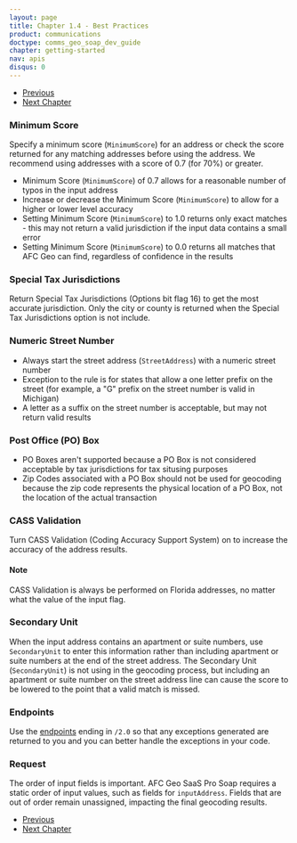 ```yaml
---
layout: page
title: Chapter 1.4 - Best Practices
product: communications
doctype: comms_geo_soap_dev_guide
chapter: getting-started
nav: apis
disqus: 0
---
```


<ul class="pager">
  <li class="previous"><a href="/communications/dev-guide_geo_soap/getting-started/sample-messages/"><i class="glyphicon glyphicon-chevron-left"></i>Previous</a></li>
  <li class="next"><a href="/communications/dev-guide_geo_soap/geocode/">Next Chapter<i class="glyphicon glyphicon-chevron-right"></i></a></li>
</ul>

<h3>Minimum Score</h3>
Specify a minimum score (<code>MinimumScore</code>) for an address or check the score returned for any matching addresses before using the address.  We recommend using addresses with a score of 0.7 (for 70%) or greater. 
<ul class="dev-guide-list">
    <li>Minimum Score (<code>MinimumScore</code>) of 0.7 allows for a reasonable number of typos in the input address</li>
    <li>Increase or decrease the Minimum Score (<code>MinimumScore</code>) to allow for a higher or lower level accuracy</li>
    <li>Setting Minimum Score (<code>MinimumScore</code>) to 1.0 returns only exact matches - this may not return a valid jurisdiction if the input data contains a small error</li>
    <li>Setting Minimum Score (<code>MinimumScore</code>) to 0.0 returns all matches that AFC Geo can find, regardless of confidence in the results</li>
</ul>

<h3>Special Tax Jurisdictions</h3>
Return Special Tax Jurisdictions (Options bit flag 16) to get the most accurate jurisdiction.  Only the city or county is returned when the Special Tax Jurisdictions option is not include.

<h3>Numeric Street Number</h3>
<ul class="dev-guide-list">
    <li>Always start the street address (<code>StreetAddress</code>) with a numeric street number</li>
    <li>Exception to the rule is for states that allow a one letter prefix on the street (for example, a "G" prefix on the street number is valid in Michigan)</li>
    <li>A letter as a suffix on the street number is acceptable, but may not return valid results</li>
</ul>

<h3>Post Office (PO) Box</h3>
<ul class="dev-guide-list">
    <li>PO Boxes aren't supported because a PO Box is not considered acceptable by tax jurisdictions for tax situsing purposes</li>
    <li>Zip Codes associated with a PO Box should not be used for geocoding because the zip code represents the physical location of a PO Box, not the location of the actual transaction</li>
</ul>

<h3>CASS Validation</h3>
Turn CASS Validation (Coding Accuracy Support System) on to increase the accuracy of the address results. 

<h4>Note</h4>
CASS Validation is always be performed on Florida addresses, no matter what the value of the input flag.


<h3>Secondary Unit</h3>
When the input address contains an apartment or suite numbers, use <code>SecondaryUnit</code> to enter this information rather than including apartment or suite numbers at the end of the street address. The Secondary Unit (<code>SecondaryUnit</code>) is not using in the geocoding process, but including an apartment or suite number on the street address line can cause the score to be lowered to the point that a valid match is missed.

<h3>Endpoints</h3>
Use the <a class="dev-guide-link" href="/communications/dev-guide_geo_soap/getting-started/endpoints-methods/">endpoints</a> ending in <code>/2.0</code> so that any exceptions generated are returned to you and you can better handle the exceptions in your code.

<h3>Request</h3>
The order of input fields is important. AFC Geo SaaS Pro Soap requires a static order of input values, such as fields for <code>inputAddress</code>.  Fields that are out of order remain unassigned, impacting the final geocoding results.

<ul class="pager">
  <li class="previous"><a href="/communications/dev-guide_geo_soap/getting-started/sample-messages/"><i class="glyphicon glyphicon-chevron-left"></i>Previous</a></li>
  <li class="next"><a href="/communications/dev-guide_geo_soap/geocode/">Next Chapter<i class="glyphicon glyphicon-chevron-right"></i></a></li>
</ul>